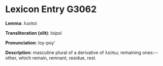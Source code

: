 # Lexicon Entry G3062

**Lemma**: λοιποί

**Transliteration (xlit)**: loipoí

**Pronunciation**: loy-poy'

**Description**:
masculine plural of a derivative of λείπω; remaining ones:--other, which remain, remnant, residue, rest.
